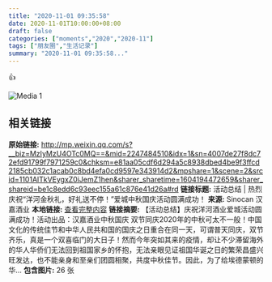 ```yaml
---
title: "2020-11-01 09:35:58"
date: 2020-11-01T10:00:00+08:00
draft: false
categories: ["moments","2020","2020-11"]
tags: ["朋友圈","生活记录"]
summary: "2020-11-01 09:35:58..."
---
```


👍

![Media 1](/Moments/photos/2020-11-01/202011010935580.jpg)

## 相关链接

**原始链接:** http://mp.weixin.qq.com/s?__biz=MzIyMzU4OTc0MQ==&mid=2247484510&idx=1&sn=4007de27f8dc72efd91799f7971259c0&chksm=e81aa05cdf6d294a5c8938dbed4be9f3ffcd2185cb032c1acab0c8bd4efa0cd9597e343914d2&mpshare=1&scene=2&srcid=1101AlTkVEygxZ0iJemZ1hen&sharer_sharetime=1604194472659&sharer_shareid=be1c8edd6c93eec155a61c876e41d26a#rd
**链接标题:** 活动总结 | 热烈庆祝“洋河金秋礼，好礼送不停！”爱城中秋国庆活动圆满成功！
**来源:** Sinocan 汉嘉酒业
**本地链接:** [查看完整内容](/link_content/2020/11/2020-11-01/link_content/)
**链接摘要:** 【活动总结】庆祝洋河酒业爱城活动圆满成功！活动出品：汉嘉酒业中秋国庆 双节同庆2020年的中秋可太不一般！中国文化的传统佳节和中华人民共和国的国庆之日重合在同一天，可谓普天同庆，双节齐乐，真是一个双喜临门的大日子！然而今年突如其来的疫情，却让不少滞留海外的华人华侨们无法回到祖国家乡的怀抱，无法亲眼见证祖国华诞之日的繁荣昌盛兴旺发达，也不能亲身和至亲们团圆相聚，共度中秋佳节。因此，为了给埃德蒙顿的华...
**包含图片:** 26 张

